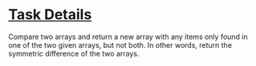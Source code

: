 # <a href="https://www.freecodecamp.org/challenges/diff-two-arrays">Task Details</a>

Compare two arrays and return a new array with any items only found in one of the two given arrays, but not both. In other words, return the symmetric difference of the two arrays.
